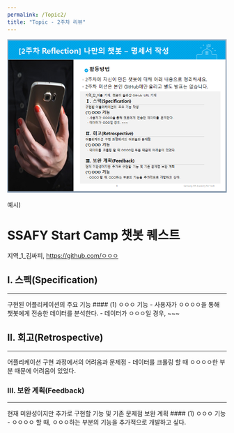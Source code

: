 ```yaml
---
permalink: /Topic2/
title: "Topic - 2주차 리뷰"
---
```


![Topic 2](../images/topic2.png)

예시)

# SSAFY Start Camp 챗봇 퀘스트

지역_1_김싸피, https://github.com/ㅇㅇㅇ

## I. 스펙(Specification)
<hr>
구현된 어플리케이션의 주요 기능
#### (1) ㅇㅇㅇ 기능
  - 사용자가 ㅇㅇㅇㅇ을 통해 챗봇에게 전송한 데이터를 분석한다.
  - 데이터가 ㅇㅇㅇ일 경우, ~~~

## II. 회고(Retrospective)
<hr>
어플리케이션 구현 과정에서의 어려움과 문제점
  - 데이터를 크롤링 할 때 ㅇㅇㅇㅇ한 부분 때문에 어려움이 있었다.

### III. 보완 계획(Feedback)
<hr>
현재 미완성이지만 추가로 구현할 기능 및 기존 문제점 보완 계획
#### (1) ㅇㅇㅇ 기능
  - ㅇㅇㅇㅇ 할 때, ㅇㅇㅇ하는 부분의 기능을 추가적으로 개발하고 싶다.
